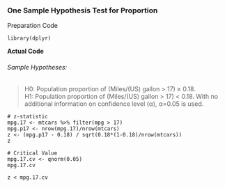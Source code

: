 ### One Sample Hypothesis Test for Proportion
Preparation Code
```
library(dplyr)
```
**Actual Code**
###### Sample Hypotheses:
>H0: Population proportion of (Miles/(US) gallon > 17) ≥ 0.18.</br>
>H1: Population proportion of (Miles/(US) gallon > 17) < 0.18.
> With no additional information on confidence level (α), α=0.05 is used.
```
# z-statistic
mpg.17 <- mtcars %>% filter(mpg > 17)
mpg.p17 <- nrow(mpg.17)/nrow(mtcars)
z <- (mpg.p17 - 0.18) / sqrt(0.18*(1-0.18)/nrow(mtcars))
z

# Critical Value
mpg.17.cv <- qnorm(0.05)
mpg.17.cv

z < mpg.17.cv
```

